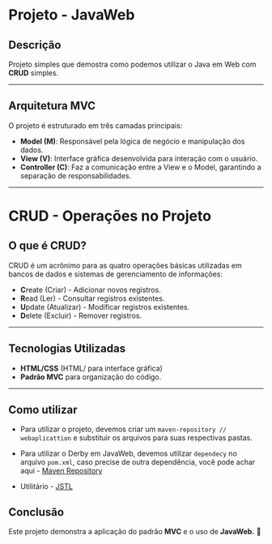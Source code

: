 #  Projeto - JavaWeb

##  Descrição
Projeto simples que demostra como podemos utilizar o Java em Web com **CRUD** simples.

 

---

##  Arquitetura MVC

O projeto é estruturado em três camadas principais:

- **Model (M)**: Responsável pela lógica de negócio e manipulação dos dados.  
- **View (V)**: Interface gráfica desenvolvida para interação com o usuário.  
- **Controller (C)**: Faz a comunicação entre a View e o Model, garantindo a separação de responsabilidades.  

---

#  CRUD - Operações no Projeto  

##  O que é CRUD?  
CRUD é um acrônimo para as quatro operações básicas utilizadas em bancos de dados e sistemas de gerenciamento de informações:  

- **C**reate (Criar) - Adicionar novos registros.  
- **R**ead (Ler) - Consultar registros existentes.  
- **U**pdate (Atualizar) - Modificar registros existentes.  
- **D**elete (Excluir) - Remover registros.  

---


##  Tecnologias Utilizadas

- **HTML/CSS** (HTML/ para interface gráfica)  
- **Padrão MVC** para organização do código.  


---

##  Como utilizar

* Para utilizar o projeto, devemos criar um `maven-repository // webaplicattion` e substituir os arquivos para suas respectivas pastas.

* Para utilizar o Derby em JavaWeb, devemos utilizar `dependecy` no arquivo `pom.xml`, caso precise de outra dependência, você pode achar aqui - [Maven Repository](https://mvnrepository.com/artifact/org.apache.derby)

* Utilitário - [JSTL](https://docs.oracle.com/javaee/5/tutorial/doc/bnake.html)


##  Conclusão

Este projeto demonstra a aplicação do padrão **MVC** e o uso de **JavaWeb.** 🚀  
 
